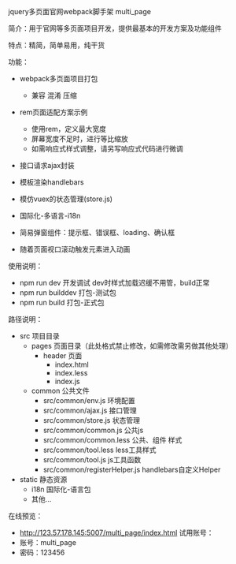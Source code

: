 jquery多页面官网webpack脚手架 multi_page

简介：用于官网等多页面项目开发，提供最基本的开发方案及功能组件

特点：精简，简单易用，纯干货

功能：
 - webpack多页面项目打包
	 - 兼容 混淆 压缩

 - rem页面适配方案示例
	 - 使用rem，定义最大宽度
	 - 屏幕宽度不足时，进行等比缩放
	 - 如需响应式样式调整，请另写响应式代码进行微调

 - 接口请求ajax封装
 - 模板渲染handlebars
 - 模仿vuex的状态管理(store.js)

 - 国际化-多语言-i18n
 - 简易弹窗组件：提示框、错误框、loading、确认框
 - 随着页面视口滚动触发元素进入动画

使用说明：
 - npm run dev         开发调试 dev时样式加载迟缓不用管，build正常
 - npm run builddev    打包-测试包
 - npm run build       打包-正式包

路径说明：
 - src     项目目录
	 - pages   页面目录（此处格式禁止修改，如需修改需另做其他处理）
		 - header   页面
             - index.html
             - index.less
          	 - index.js
     - common  公共文件
		 - src/common/env.js            环境配置
		 - src/common/ajax.js           接口管理
		 - src/common/store.js          状态管理
		 - src/common/common.js         公共js
		 - src/common/common.less       公共、组件 样式
		 - src/common/tool.less         less工具样式
		 - src/common/tool.js           js工具函数
		 - src/common/registerHelper.js handlebars自定义Helper
 - static  静态资源
	- i18n    国际化-语言包
	- 其他...

在线预览：
 - http://123.57.178.145:5007/multi_page/index.html
试用账号：
 - 账号：multi_page
 - 密码：123456


